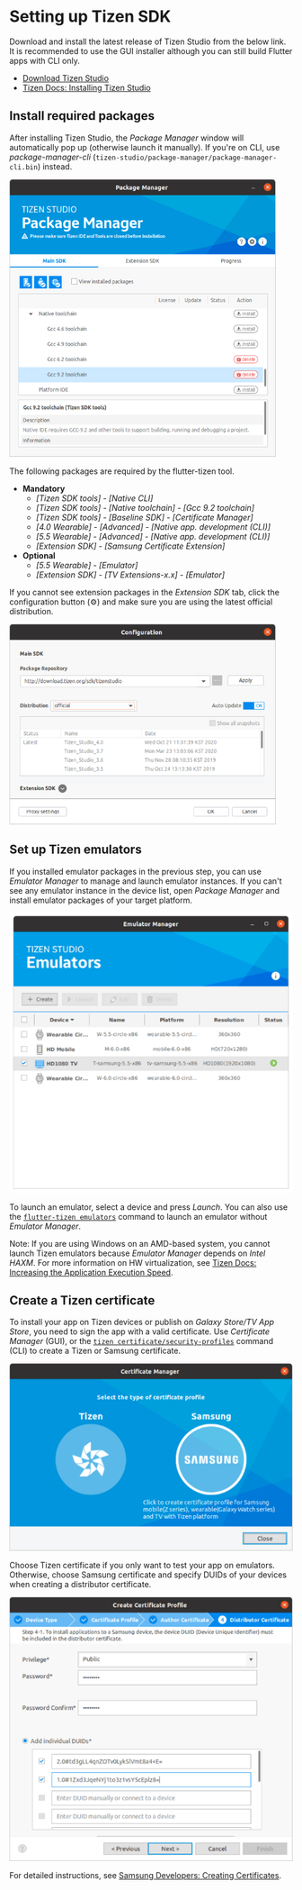 # Setting up Tizen SDK

Download and install the latest release of Tizen Studio from the below link. It is recommended to use the GUI installer although you can still build Flutter apps with CLI only.

- [Download Tizen Studio](https://developer.tizen.org/development/tizen-studio/download)
- [Tizen Docs: Installing Tizen Studio](https://docs.tizen.org/application/tizen-studio/setup/install-sdk)

## Install required packages

After installing Tizen Studio, the _Package Manager_ window will automatically pop up (otherwise launch it manually). If you're on CLI, use _package-manager-cli_ (`tizen-studio/package-manager/package-manager-cli.bin`) instead.

![Tizen Package Manager](images/package-manager.png)

The following packages are required by the flutter-tizen tool.

- **Mandatory**
  - _[Tizen SDK tools] - [Native CLI]_
  - _[Tizen SDK tools] - [Native toolchain] - [Gcc 9.2 toolchain]_
  - _[Tizen SDK tools] - [Baseline SDK] - [Certificate Manager]_
  - _[4.0 Wearable] - [Advanced] - [Native app. development (CLI)]_
  - _[5.5 Wearable] - [Advanced] - [Native app. development (CLI)]_
  - _[Extension SDK] - [Samsung Certificate Extension]_
- **Optional**
  - _[5.5 Wearable] - [Emulator]_
  - _[Extension SDK] - [TV Extensions-x.x] - [Emulator]_

If you cannot see extension packages in the _Extension SDK_ tab, click the configuration button (⚙️) and make sure you are using the latest official distribution.

![Configuration](images/package-manager-configuration.png)

## Set up Tizen emulators

If you installed emulator packages in the previous step, you can use _Emulator Manager_ to manage and launch emulator instances. If you can't see any emulator instance in the device list, open _Package Manager_ and install emulator packages of your target platform.

![Tizen Emulator Manager](images/emulator-manager.png)

To launch an emulator, select a device and press _Launch_. You can also use the [`flutter-tizen emulators`](commands.md#emulators) command to launch an emulator without _Emulator Manager_.

Note: If you are using Windows on an AMD-based system, you cannot launch Tizen emulators because _Emulator Manager_ depends on _Intel HAXM_. For more information on HW virtualization, see [Tizen Docs: Increasing the Application Execution Speed](https://docs.tizen.org/application/tizen-studio/common-tools/emulator/#increasing-the-application-execution-speed).

## Create a Tizen certificate

To install your app on Tizen devices or publish on _Galaxy Store/TV App Store_, you need to sign the app with a valid certificate. Use _Certificate Manager_ (GUI), or the [`tizen certificate/security-profiles`](https://docs.tizen.org/application/tizen-studio/common-tools/command-line-interface) command (CLI) to create a Tizen or Samsung certificate.

![Certificate types](images/certificate-types.png)

Choose Tizen certificate if you only want to test your app on emulators. Otherwise, choose Samsung certificate and specify DUIDs of your devices when creating a distributor certificate.

![Specify DUIDs](images/certificate-enter-duid.png)

For detailed instructions, see [Samsung Developers: Creating Certificates](https://developer.samsung.com/galaxy-watch-develop/getting-certificates/create.html).
